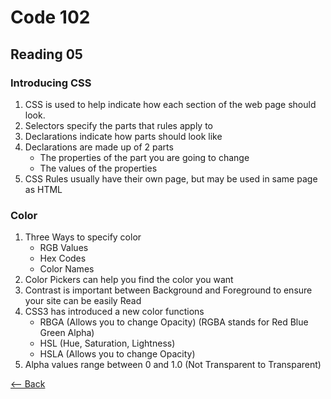 # Code 102
## Reading 05

### Introducing CSS
1. CSS is used to help indicate how each section of the web page should look.
1. Selectors specify the parts that rules apply to
1. Declarations indicate how parts should look like
1. Declarations are made up of 2 parts
   * The properties of the part you are going to change
   * The values of the properties
1. CSS Rules usually have their own page, but may be used in same page as HTML

### Color
1. Three Ways to specify color
   * RGB Values
   * Hex Codes
   * Color Names
1. Color Pickers can help you find the color you want
1. Contrast is important between Background and Foreground to ensure your site can be easily Read
1. CSS3 has introduced a new color functions
   * RBGA (Allows you to change Opacity) (RGBA stands for Red Blue Green Alpha)
   * HSL (Hue, Saturation, Lightness)
   * HSLA (Allows you to change Opacity)
1. Alpha values range between 0 and 1.0 (Not Transparent to Transparent)

[<-- Back](../README.md)